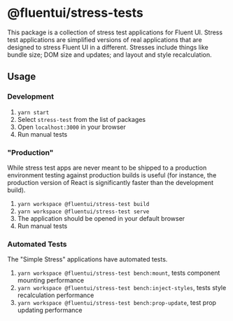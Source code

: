 # @fluentui/stress-tests

This package is a collection of stress test applications for Fluent UI. Stress test applications are simplified versions
of real applications that are designed to stress Fluent UI in a different. Stresses include things like bundle size;
DOM size and updates; and layout and style recalculation.

## Usage

### Development

1. `yarn start`
2. Select `stress-test` from the list of packages
3. Open `localhost:3000` in your browser
4. Run manual tests

### "Production"

While stress test apps are never meant to be shipped to a production environment testing against production builds is
useful (for instance, the production version of React is significantly faster than the development build).

1. `yarn workspace @fluentui/stress-test build`
2. `yarn workspace @fluentui/stress-test serve`
3. The application should be opened in your default browser
4. Run manual tests

### Automated Tests

The "Simple Stress" applications have automated tests.

1. `yarn workspace @fluentui/stress-test bench:mount`, tests component mounting performance
2. `yarn workspace @fluentui/stress-test bench:inject-styles`, tests style recalculation performance
3. `yarn workspace @fluentui/stress-test bench:prop-update`, test prop updating performance
